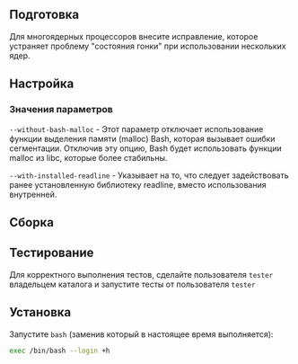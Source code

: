 <pkg :name="'bash'" instsize showsbu2></pkg>

## Подготовка

Для многоядерных процессоров внесите исправление, которое устраняет проблему "состояния гонки" при использовании нескольких ядер.

<package-script :package="'bash'" :type="'prepare'"></package-script>

## Настройка

<package-script :package="'bash'" :type="'configure'"></package-script>

### Значения параметров

`--without-bash-malloc` - Этот параметр отключает использование функции выделения памяти (malloc) Bash, которая вызывает ошибки сегментации. Отключив эту опцию, Bash будет использовать функции malloc из libc, которые более стабильны.

`--with-installed-readline` - Указывает на то, что следует задействовать ранее установленную библиотеку readline, вместо использования внутренней.

## Сборка

<package-script :package="'bash'" :type="'build'"></package-script>

## Тестирование

Для корректного выполнения тестов, сделайте пользователя `tester` владельцем каталога и запустите тесты от пользователя `tester`

<package-script :package="'bash'" :type="'test'"></package-script>

## Установка

<package-script :package="'bash'" :type="'install'"></package-script>

Запустите `bash` (заменив который в настоящее время выполняется):

```bash
exec /bin/bash --login +h
```

<script>
	new Vue({ el: '#main' })
</script>
